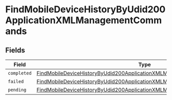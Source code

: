 # FindMobileDeviceHistoryByUdid200ApplicationXMLManagementCommands


## Fields

| Field                                                                                                                                                                               | Type                                                                                                                                                                                | Required                                                                                                                                                                            | Description                                                                                                                                                                         |
| ----------------------------------------------------------------------------------------------------------------------------------------------------------------------------------- | ----------------------------------------------------------------------------------------------------------------------------------------------------------------------------------- | ----------------------------------------------------------------------------------------------------------------------------------------------------------------------------------- | ----------------------------------------------------------------------------------------------------------------------------------------------------------------------------------- |
| `completed`                                                                                                                                                                         | [FindMobileDeviceHistoryByUdid200ApplicationXMLManagementCommandsCompleted](../../models/operations/findmobiledevicehistorybyudid200applicationxmlmanagementcommandscompleted.md)[] | :heavy_minus_sign:                                                                                                                                                                  | N/A                                                                                                                                                                                 |
| `failed`                                                                                                                                                                            | [FindMobileDeviceHistoryByUdid200ApplicationXMLManagementCommandsFailed](../../models/operations/findmobiledevicehistorybyudid200applicationxmlmanagementcommandsfailed.md)[]       | :heavy_minus_sign:                                                                                                                                                                  | N/A                                                                                                                                                                                 |
| `pending`                                                                                                                                                                           | [FindMobileDeviceHistoryByUdid200ApplicationXMLManagementCommandsPending](../../models/operations/findmobiledevicehistorybyudid200applicationxmlmanagementcommandspending.md)[]     | :heavy_minus_sign:                                                                                                                                                                  | N/A                                                                                                                                                                                 |